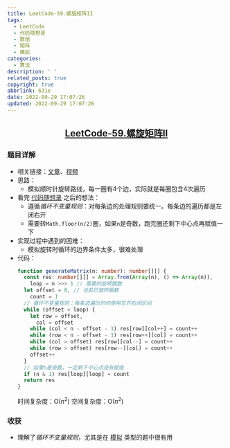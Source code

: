```yaml
---
title: LeetCode-59.螺旋矩阵II
tags:
  - LeetCode
  - 代码随想录
  - 数组
  - 矩阵
  - 模拟
categories:
  - 算法
description: ' '
related_posts: true
copyright: true
abbrlink: 631e
date: 2022-09-29 17:07:26
updated: 2022-09-29 17:07:26
---
```


## <center>[LeetCode-59.螺旋矩阵II](https://leetcode.cn/problems/spiral-matrix-ii/)</center>

### 题目详解

- 相关链接：[文章](https://programmercarl.com/0059.%E8%9E%BA%E6%97%8B%E7%9F%A9%E9%98%B5II.html#_59-%E8%9E%BA%E6%97%8B%E7%9F%A9%E9%98%B5ii)、[视频](https://www.bilibili.com/video/BV1SL4y1N7mV/?spm_id_from=pageDriver&vd_source=71d285511d98d6f3acb381e2ee160233)
- 思路：
  - 模拟顺时针旋转路线，每一圈有4个边，实际就是每圈包含4次遍历
- 看完 [代码随想录](https://programmercarl.com/0059.%E8%9E%BA%E6%97%8B%E7%9F%A9%E9%98%B5II.html#_59-%E8%9E%BA%E6%97%8B%E7%9F%A9%E9%98%B5ii) 之后的想法：
  - 遵循*循环不变量规则*：对每条边的处理规则要统一。每条边的遍历都是左闭右开
  - 需要转`Math.floor(n/2)`圈，如果`n`是奇数，跑完圈还剩下中心点再赋值一下
- 实现过程中遇到的困难：
  - 模拟旋转时循环的边界条件太多，很难处理
- 代码：
  ```ts
  function generateMatrix(n: number): number[][] {
    const res: number[][] = Array.from(Array(n), () => Array(n)),
      loop = n >>> 1 // 需要的旋转圈数
    let offset = 0, // 当前已旋转圈数
      count = 1
    // 循环不变量规则：每条边遍历时均使用左开右闭区间
    while (offset < loop) {
      let row = offset,
        col = offset
      while (col < n - offset - 1) res[row][col++] = count++
      while (row < n - offset - 1) res[row++][col] = count++
      while (col > offset) res[row][col--] = count++
      while (row > offset) res[row--][col] = count++
      offset++
    }
    // 如果n是奇数，一定剩下中心点没有赋值
    if (n & 1) res[loop][loop] = count
    return res
  }
  ```
  时间复杂度：O($n^2$)
  空间复杂度：O($n^2$)

### 收获

- 理解了*循环不变量规则*，尤其是在 [模拟](/tags/模拟/) 类型的题中很有用
